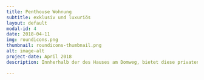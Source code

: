 ```yaml
---
title: Penthouse Wohnung
subtitle: exklusiv und luxuriös
layout: default
modal-id: 4
date: 2018-04-11
img: roundicons.png
thumbnail: roundicons-thumbnail.png
alt: image-alt
project-date: April 2018
description: Innherhalb der des Hauses am Domweg, bietet diese privaten Wohnung höchsten Wohnkomfort und modernes Design. Die großzügig geschnittenen Wohnräume bestechen durch ihre hochwertige Ausstattung und einladende Atmosphäre. Hier genießen die Bewohner ein exklusives Lebensgefühl in der begehrten Lage.

---
```

